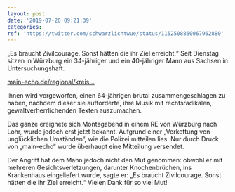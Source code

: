 ```yaml
---
layout: post
date: '2019-07-20 09:21:39'
categories: 
ref: 'https://twitter.com/schwarzlichtwue/status/1152508860067962880'
---
```

„Es braucht Zivilcourage. Sonst hätten die ihr Ziel erreicht.“ Seit Dienstag sitzen in Würzburg ein 34-jähriger und ein 40-jähriger Mann aus Sachsen in Untersuchungshaft. 

[main-echo.de/regional/kreis…](https://www.main-echo.de/regional/kreis-main-spessart/Eskalation-der-Gewalt-in-Regionalzug;art490826,6758808)

Ihnen wird vorgeworfen, einen 64-jährigen brutal zusammengeschlagen zu haben, nachdem dieser sie aufforderte, ihre Musik mit rechtsradikalen, gewaltverherrlichenden Texten auszumachen. 

Das ganze ereignete sich Montagabend in einem RE von Würzburg nach Lohr, wurde jedoch erst jetzt bekannt. Aufgrund einer „Verkettung von unglücklichen Umständen“, wie die Polizei mitteilen lies. Nur durch Druck von „main-echo“ wurde überhaupt eine Mitteilung versendet. 

Der Angriff hat dem Mann jedoch nicht den Mut genommen: obwohl er mit mehreren Gesichtsverletzungen, darunter Knochenbrüchen, ins Krankenhaus eingeliefert wurde, sagte er: „Es braucht Zivilcourage. Sonst hätten die ihr Ziel erreicht.“ Vielen Dank für so viel Mut! 